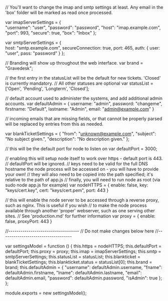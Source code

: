 // You'll want to change the imap and smtp settings at least. Any email in the 'box' folder will be marked as read once processed.

var imapServerSettings = {		
	"username": "user",
	"password": "password",
	"host": "imap.example.com",
	"port": 993,
	"secure": true,
	"box": "Inbox"
	};

var smtpServerSettings = {	
  host: "smtp.example.com", 
  secureConnection: true, 
  port: 465, 
  auth: {
      user: "user",
      pass: "password"
  }
};

// Branding will show up throughout the web interface.
var brand = "Gravedesk";


// the first entry in the statusList will be the default for new tickets. 'Closed' is currently mandatory.
// All other statuses are optional
var statusList = ['Open', 'Pending', 'Longterm', 'Closed'];

// default account used to administer the systems, and add additional admin accounts.
var defaultAdmin = {
	username: "admin",
	password: "changeme",
	firstname: "Default",
	lastname: "Admin",
	email: "admin@example.com"
}

// incoming emails that are missing fields, or that cannot be properly parsed will be replaced by entries from this as needed.

var blankTicketSettings = {
	"from": "unknown@example.com",
	"subject": "No subject given.",
	"description": "No description given."
};

// this will be the default port for node to listen on
var defaultPort = 3000;

// enabling this will setup node itself to work over https - default port is 443.
// defaultPort will be ignored.
// keys need to be valid for the full DNS hostname the node process will be accessed on - you will have to provide your own!
// they will also need to be copied into the path specified; it's relative to the path of app.js
// finally, you will need to run node as root (via sudo node app.js for example)
var nodeHTTPS = {
	enable: false,
	key: "keys/cert.key",
	cert: "keys/cert.pem",
	port: 443
}

// this will enable the node server to be accessed through a reverse proxy, such as nginx. This is useful if you wish
// to make the node process available through another 'proper' webserver, such as one serving other sites.
// See 'production.md' for further information
var proxy = {
	enable: false,
	proxyPort: 443
}






//-----------------------------------
// Do not make changes below here
//-----------------------------------


var settingsModel = function () {
	this.https = nodeHTTPS;
	this.defaultPort = defaultPort;
	this.proxy = proxy;
	this.imap = imapServerSettings;
	this.smtp = smtpServerSettings;
	this.statusList = statusList;
	this.blankticket = blankTicketSettings;
	this.blankticket.status = statusList[0];
	this.brand = brand;
	this.defaultAdmin = {
		"username": defaultAdmin.username,
		"fname": defaultAdmin.firstname,
		"lname": defaultAdmin.lastname,
		"email": defaultAdmin.email,
		"password": defaultAdmin.password,
		"isAdmin": true
	};
};
    
module.exports = new settingsModel();